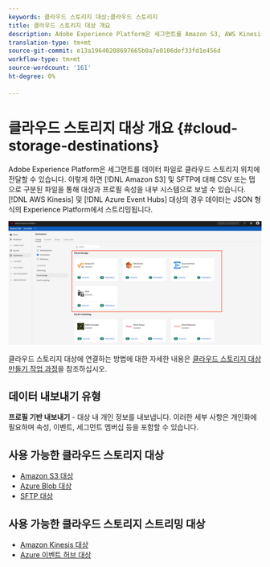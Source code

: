 ```yaml
---
keywords: 클라우드 스토리지 대상;클라우드 스토리지
title: 클라우드 스토리지 대상 개요
description: Adobe Experience Platform은 세그먼트를 Amazon S3, AWS Kinesis, Azure 이벤트 허브 또는 SFTP 클라우드 스토리지 위치에 데이터 파일로 전달할 수 있습니다.
translation-type: tm+mt
source-git-commit: e13a19640208697665b0a7e0106def33fd1e456d
workflow-type: tm+mt
source-wordcount: '161'
ht-degree: 0%

---
```



# 클라우드 스토리지 대상 개요 {#cloud-storage-destinations}

Adobe Experience Platform은 세그먼트를 데이터 파일로 클라우드 스토리지 위치에 전달할 수 있습니다. 이렇게 하면 [!DNL Amazon S3] 및 SFTP에 대해 CSV 또는 탭으로 구분된 파일을 통해 대상과 프로필 속성을 내부 시스템으로 보낼 수 있습니다. [!DNL AWS Kinesis] 및 [!DNL Azure Event Hubs] 대상의 경우 데이터는 JSON 형식의 Experience Platform에서 스트리밍됩니다.

![Adobe 클라우드 스토리지 대상](../../assets/catalog/cloud-storage/cloud-storage-destinations.png)

클라우드 스토리지 대상에 연결하는 방법에 대한 자세한 내용은 [클라우드 스토리지 대상 만들기 작업 과정](./workflow.md)을 참조하십시오.

## 데이터 내보내기 유형

**프로필 기반 내보내기**  - 대상 내 개인 정보를 내보냅니다. 이러한 세부 사항은 개인화에 필요하며 속성, 이벤트, 세그먼트 멤버십 등을 포함할 수 있습니다.

## 사용 가능한 클라우드 스토리지 대상

- [Amazon S3 대상](./amazon-s3.md)
- [Azure Blob 대상](./azure-blob.md)
- [SFTP 대상](./sftp.md)

## 사용 가능한 클라우드 스토리지 스트리밍 대상

- [Amazon Kinesis 대상](./amazon-kinesis.md)
- [Azure 이벤트 허브 대상](./azure-event-hubs.md)